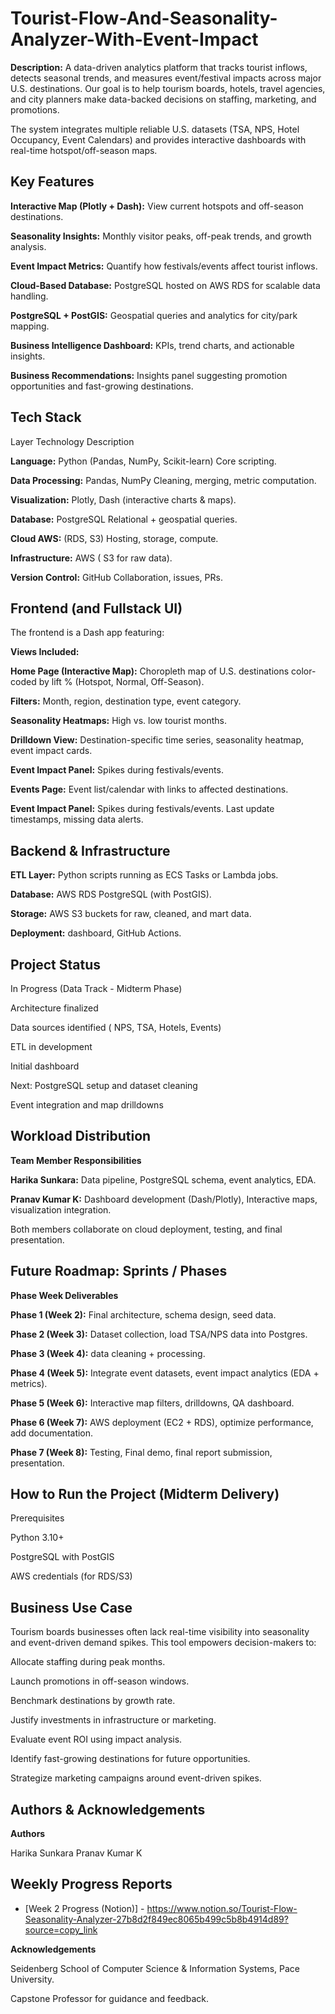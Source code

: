 # Tourist-Flow-And-Seasonality-Analyzer-With-Event-Impact
**Description:**
A data-driven analytics platform that tracks tourist inflows, detects seasonal trends, and measures event/festival impacts across major U.S. destinations.
Our goal is to help tourism boards, hotels, travel agencies, and city planners make data-backed decisions on staffing, marketing, and promotions.

The system integrates multiple reliable U.S. datasets (TSA, NPS, Hotel Occupancy, Event Calendars) and provides interactive dashboards with real-time hotspot/off-season maps.

## Key Features
**Interactive Map (Plotly + Dash):** View current hotspots and off-season destinations.

**Seasonality Insights:** Monthly visitor peaks, off-peak trends, and growth analysis.

**Event Impact Metrics:** Quantify how festivals/events affect tourist inflows.

**Cloud-Based Database:** PostgreSQL hosted on AWS RDS for scalable data handling.

**PostgreSQL + PostGIS:** Geospatial queries and analytics for city/park mapping.

**Business Intelligence Dashboard:** KPIs, trend charts, and actionable insights.

**Business Recommendations:** Insights panel suggesting promotion opportunities and fast-growing destinations.

## Tech Stack
Layer	Technology	Description

**Language:**	Python (Pandas, NumPy, Scikit-learn) Core scripting.

**Data Processing:** Pandas, NumPy	Cleaning, merging, metric computation.

**Visualization:**	Plotly, Dash (interactive charts & maps).

**Database:**	PostgreSQL Relational + geospatial queries.

**Cloud	AWS:** (RDS, S3)	Hosting, storage, compute.

**Infrastructure:** AWS ( S3 for raw data).

**Version Control:**	GitHub	Collaboration, issues, PRs.


## Frontend (and Fullstack UI)

The frontend is a Dash app featuring:

**Views Included:** 

**Home Page (Interactive Map):** Choropleth map of U.S. destinations color-coded by lift % (Hotspot, Normal, Off-Season).

**Filters:** Month, region, destination type, event category.

**Seasonality Heatmaps:** High vs. low tourist months.

**Drilldown View:** Destination-specific time series, seasonality heatmap, event impact cards.

 **Event Impact Panel:** Spikes during festivals/events.  
 
**Events Page:** Event list/calendar with links to affected destinations.

 **Event Impact Panel:** Spikes during festivals/events.   Last update timestamps, missing data alerts.


## Backend & Infrastructure

**ETL Layer:** Python scripts running as ECS Tasks or Lambda jobs.

**Database:** AWS RDS PostgreSQL (with PostGIS).

**Storage:** AWS S3 buckets for raw, cleaned, and mart data.

**Deployment:** dashboard, GitHub Actions.


## Project Status

In Progress (Data Track - Midterm Phase)

Architecture finalized

Data sources identified ( NPS, TSA, Hotels, Events)

ETL in development

Initial dashboard

Next: PostgreSQL setup and dataset cleaning

Event integration and map drilldowns


## Workload Distribution

**Team Member	Responsibilities**

 **Harika Sunkara:** Data pipeline, PostgreSQL schema, event analytics, EDA.
 
 **Pranav Kumar K:**	Dashboard development (Dash/Plotly), Interactive maps, visualization integration.
 
Both members collaborate on cloud deployment, testing, and final presentation.


## Future Roadmap: Sprints / Phases

**Phase	Week Deliverables**

**Phase 1	(Week 2):**	Final architecture, schema design, seed data.

**Phase 2	(Week 3):**	Dataset collection, load TSA/NPS data into Postgres.

**Phase 3	(Week 4):**	data cleaning + processing.

**Phase 4	(Week 5):**	Integrate event datasets, event impact analytics (EDA + metrics).

**Phase 5	(Week 6):**	Interactive map filters, drilldowns, QA dashboard.

**Phase 6	(Week 7):**	AWS deployment (EC2 + RDS), optimize performance, add documentation.

**Phase 7	(Week 8):**	Testing, Final demo, final report submission, presentation.


## How to Run the Project (Midterm Delivery)

Prerequisites

Python 3.10+

PostgreSQL with PostGIS

AWS credentials (for RDS/S3)


## Business Use Case

Tourism boards businesses often lack real-time visibility into seasonality and event-driven demand spikes. This tool empowers decision-makers to:

Allocate staffing during peak months.

Launch promotions in off-season windows.

Benchmark destinations by growth rate.

Justify investments in infrastructure or marketing.

Evaluate event ROI using impact analysis.

Identify fast-growing destinations for future opportunities.

Strategize marketing campaigns around event-driven spikes.


## Authors & Acknowledgements

**Authors**

Harika Sunkara
Pranav Kumar K


## Weekly Progress Reports
- [Week 2 Progress (Notion)] - https://www.notion.so/Tourist-Flow-Seasonality-Analyzer-27b8d2f849ec8065b499c5b8b4914d89?source=copy_link
 
 **Acknowledgements**
 
Seidenberg School of Computer Science & Information Systems, Pace University.

Capstone Professor for guidance and feedback.
